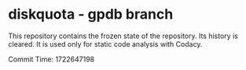 # diskquota - gpdb branch

This repository contains the frozen state of the repository.
Its history is cleared. It is used only for static code
analysis with Codacy.

Commit Time: 1722647198